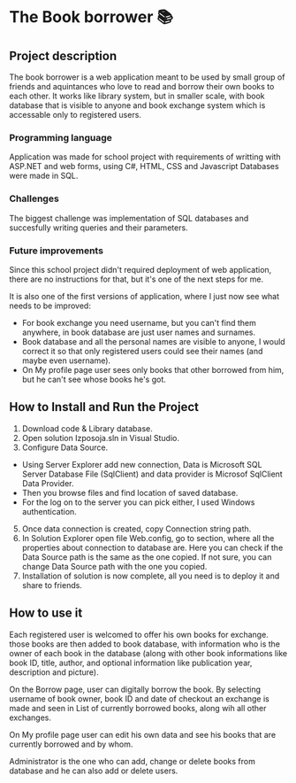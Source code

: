 # The Book borrower 📚

## Project description

The book borrower is a web application meant to be used by small group of friends and aquintances who love to read and borrow their own books to each other. It works like library system, but in smaller scale, with book database that is visible to anyone and book exchange system which is accessable only to registered users. 

### Programming language

Application was made for school project with requirements of writting with ASP.NET and web forms, using C#, HTML, CSS and Javascript Databases were made in SQL. 

### Challenges

The biggest challenge was implementation of SQL databases and succesfully writing queries and their parameters. 

### Future improvements

Since this school project didn't required deployment of web application, there are no instructions for that, but it's one of the next steps for me. 

It is also one of the first versions of application, where I just now see what needs to be improved: 
- For book exchange you need username, but you can't find them anywhere, in book database are just user names and surnames.
- Book database and all the personal names are visible to anyone, I would correct it so that only registered users could see their names (and maybe even username).
- On My profile page user sees only books that other borrowed from him, but he can't see whose books he's got.

## How to Install and Run the Project

1. Download code & Library database.
2. Open solution Izposoja.sln in Visual Studio.
3. Configure Data Source.
  - Using Server Explorer add new connection, Data is Microsoft SQL Server Database File (SqlClient) and data provider is Microsof SqlClient Data Provider.
  - Then you browse files and find location of saved database.
  - For the log on to the server you can pick either, I used Windows authentication.
5. Once data connection is created, copy Connection string path.
6. In Solution Explorer open file Web.config, go to <connectionStrings> section, where all the properties about connection to database are. Here you can check if the Data Source path is the same as the one copied. If not sure, you can change Data Source path with the one you copied.
7. Installation of solution is now complete, all you need is to deploy it and share to friends.

## How to use it

Each registered user is welcomed to offer his own books for exchange. those books are then added to book database, with information who is the owner of each book in the database (along with other book informations like book ID, title, author, and optional information like publication year, description and picture). 

On the Borrow page, user can digitally borrow the book. By selecting username of book owner, book ID and date of checkout an exchange is made and seen in List of currently borrowed books, along wih all other exchanges.

On My profile page user can edit his own data and see his books that are currently borrowed and by whom. 

Administrator is the one who can add, change or delete books from database and he can also add or delete users. 

